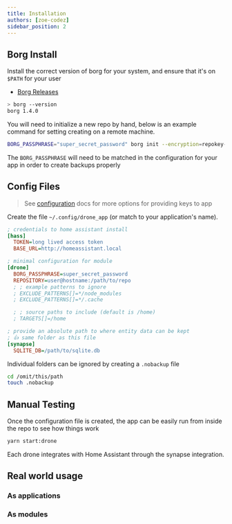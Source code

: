 ```yaml
---
title: Installation
authors: [zoe-codez]
sidebar_position: 2
---
```


## Borg Install

Install the correct version of borg for your system, and ensure that it's on `$PATH` for your user

- [Borg Releases](https://github.com/borgbackup/borg/releases)

```bash
> borg --version
borg 1.4.0
```

You will need to initialize a new repo by hand, below is an example command for setting creating on a remote machine.

```bash
BORG_PASSPHRASE="super_secret_password" borg init --encryption=repokey-blake2 user@hostname:/path/to/repo
```

The `BORG_PASSPHRASE` will need to be matched in the configuration for your app in order to create backups properly

## Config Files

> See [configuration](/docs/core/techniques/configuration) docs for more options for providing keys to app

Create the file `~/.config/drone_app` (or match to your application's name).

```ini
; credentials to home assistant install
[hass]
  TOKEN=long lived access token
  BASE_URL=http://homeassistant.local

; minimal configuration for module
[drone]
  BORG_PASSPHRASE=super_secret_password
  REPOSITORY=user@hostname:/path/to/repo
  ; ; example patterns to ignore
  ; EXCLUDE_PATTERNS[]=*/node_modules
  ; EXCLUDE_PATTERNS[]=*/.cache

  ; ; source paths to include (default is /home)
  ; TARGETS[]=/home

; provide an absolute path to where entity data can be kept
; 👍 same folder as this file
[synapse]
  SQLITE_DB=/path/to/sqlite.db
```

Individual folders can be ignored by creating a `.nobackup` file

```bash
cd /omit/this/path
touch .nobackup
```

## Manual Testing

Once the configuration file is created, the app can be easily run from inside the repo to see how things work

```bash
yarn start:drone
```

Each drone integrates with Home Assistant through the synapse integration.

## Real world usage

### As applications

### As modules
